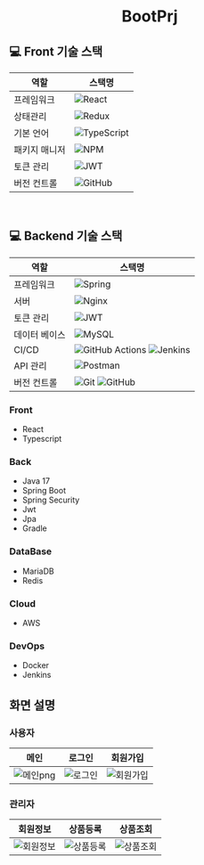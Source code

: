 <h1 align="center">BootPrj</h1>

## 💻 Front 기술 스택

| 역할          | 스택명 |
| ------------- | ------------------------------------------------------------------------------------------------------------------------------------------------------------------------------------------|
| 프레임워크    | ![React](https://shields.io/badge/react-black?logo=react&style=for-the-badge)                                                                                                             |
| 상태관리      | ![Redux](https://img.shields.io/badge/redux-%23593d88.svg?style=for-the-badge&logo=redux&logoColor=white)                                                                                 |
| 기본 언어     | ![TypeScript](https://img.shields.io/badge/typescript-%23007ACC.svg?style=for-the-badge&logo=typescript&logoColor=white)                                                                  |
| 패키지 매니저 | ![NPM](https://img.shields.io/badge/NPM-CB3837?style=for-the-badge&logo=NPM&logoColor=white)                                                                                              |
| 토큰 관리     | ![JWT](https://img.shields.io/badge/JWT-black?style=for-the-badge&logo=JSON%20web%20tokens)                                                                                               |
| 버전 컨트롤   | ![GitHub](https://img.shields.io/badge/github-%23121011.svg?style=for-the-badge&logo=github&logoColor=white)                                                                              |

<br>

## 💻 Backend 기술 스택

| 역할          | 스택명                                                                                                                                                                                                                                             |
| ------------- | -------------------------------------------------------------------------------------------------------------------------------------------------------------------------------------------------------------------------------------------------- |
| 프레임워크    | ![Spring](https://img.shields.io/badge/spring-%236DB33F.svg?style=for-the-badge&logo=spring&logoColor=white)                                                                                                                                       |
| 서버          | ![Nginx](https://img.shields.io/badge/nginx-%23009639.svg?style=for-the-badge&logo=nginx&logoColor=white)                                                                                                                                          |
| 토큰 관리     | ![JWT](https://img.shields.io/badge/JWT-black?style=for-the-badge&logo=JSON%20web%20tokens)                                                                                                                                                        |
| 데이터 베이스 | ![MySQL](https://img.shields.io/badge/mysql-%2300f.svg?style=for-the-badge&logo=mysql&logoColor=white)                                                                                                                                             |
| CI/CD         | ![GitHub Actions](https://img.shields.io/badge/githubactions-%232671E5.svg?style=for-the-badge&logo=githubactions&logoColor=white) ![Jenkins](https://img.shields.io/badge/jenkins-%232C5263.svg?style=for-the-badge&logo=jenkins&logoColor=white) |
| API 관리      | ![Postman](https://img.shields.io/badge/Postman-FF6C37?style=for-the-badge&logo=postman&logoColor=white)                                                                                                                                           |
| 버전 컨트롤   | ![Git](https://img.shields.io/badge/git-%23F05033.svg?style=for-the-badge&logo=git&logoColor=white) ![GitHub](https://img.shields.io/badge/github-%23121011.svg?style=for-the-badge&logo=github&logoColor=white)                                   
### Front
- React
- Typescript
### Back
- Java 17
- Spring Boot
- Spring Security
- Jwt
- Jpa
- Gradle
### DataBase
- MariaDB
- Redis
### Cloud
- AWS
### DevOps
- Docker
- Jenkins

## **화면 설명**
### 사용자

| 메인 | 로그인 | 회원가입 |
| :---: | :---: | :---: |
| ![메인png](https://github.com/rectangle714/bootPrj/assets/62207860/0d426c2b-5a3b-4d92-9bd6-9b6f30372b42) | ![로그인](https://github.com/rectangle714/bootPrj/assets/62207860/b165bfe3-b573-48f5-b1ff-68769cca79e0) | ![회원가입](https://github.com/rectangle714/bootPrj/assets/62207860/156a51e0-f6ea-4982-acdb-23cb097b8877) |

### 관리자

| 회원정보 | 상품등록 | 상품조회 |
| :---: | :---: | :---: |
| ![회원정보](https://github.com/rectangle714/bootPrj/assets/62207860/99916d8b-10c0-4970-8236-075f58b5b02f) | ![상품등록](https://github.com/rectangle714/bootPrj/assets/62207860/51e32948-2281-4035-92eb-2a5eb2448cef) | ![상품조회](https://github.com/rectangle714/bootPrj/assets/62207860/ea57a7e0-ac6e-4089-a05b-2e4a6d49f3d7) |
